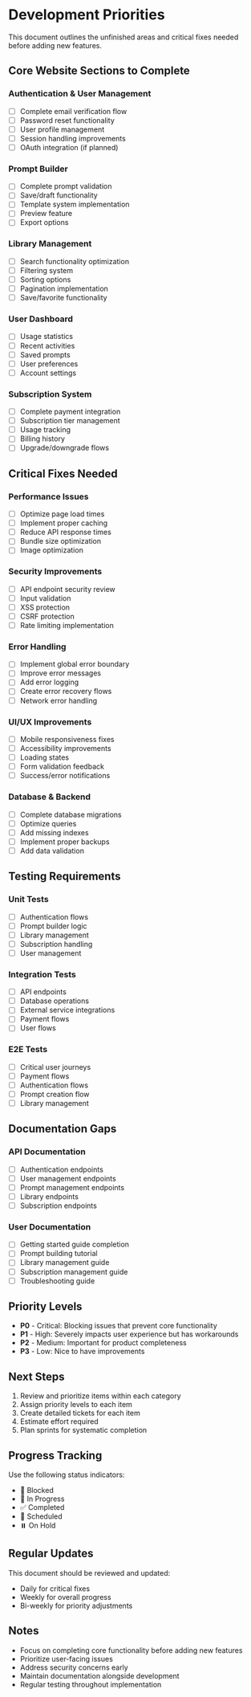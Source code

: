# Development Priorities

This document outlines the unfinished areas and critical fixes needed before adding new features.

## Core Website Sections to Complete

### Authentication & User Management
- [ ] Complete email verification flow
- [ ] Password reset functionality
- [ ] User profile management
- [ ] Session handling improvements
- [ ] OAuth integration (if planned)

### Prompt Builder
- [ ] Complete prompt validation
- [ ] Save/draft functionality
- [ ] Template system implementation
- [ ] Preview feature
- [ ] Export options

### Library Management
- [ ] Search functionality optimization
- [ ] Filtering system
- [ ] Sorting options
- [ ] Pagination implementation
- [ ] Save/favorite functionality

### User Dashboard
- [ ] Usage statistics
- [ ] Recent activities
- [ ] Saved prompts
- [ ] User preferences
- [ ] Account settings

### Subscription System
- [ ] Complete payment integration
- [ ] Subscription tier management
- [ ] Usage tracking
- [ ] Billing history
- [ ] Upgrade/downgrade flows

## Critical Fixes Needed

### Performance Issues
- [ ] Optimize page load times
- [ ] Implement proper caching
- [ ] Reduce API response times
- [ ] Bundle size optimization
- [ ] Image optimization

### Security Improvements
- [ ] API endpoint security review
- [ ] Input validation
- [ ] XSS protection
- [ ] CSRF protection
- [ ] Rate limiting implementation

### Error Handling
- [ ] Implement global error boundary
- [ ] Improve error messages
- [ ] Add error logging
- [ ] Create error recovery flows
- [ ] Network error handling

### UI/UX Improvements
- [ ] Mobile responsiveness fixes
- [ ] Accessibility improvements
- [ ] Loading states
- [ ] Form validation feedback
- [ ] Success/error notifications

### Database & Backend
- [ ] Complete database migrations
- [ ] Optimize queries
- [ ] Add missing indexes
- [ ] Implement proper backups
- [ ] Add data validation

## Testing Requirements

### Unit Tests
- [ ] Authentication flows
- [ ] Prompt builder logic
- [ ] Library management
- [ ] Subscription handling
- [ ] User management

### Integration Tests
- [ ] API endpoints
- [ ] Database operations
- [ ] External service integrations
- [ ] Payment flows
- [ ] User flows

### E2E Tests
- [ ] Critical user journeys
- [ ] Payment flows
- [ ] Authentication flows
- [ ] Prompt creation flow
- [ ] Library management

## Documentation Gaps

### API Documentation
- [ ] Authentication endpoints
- [ ] User management endpoints
- [ ] Prompt management endpoints
- [ ] Library endpoints
- [ ] Subscription endpoints

### User Documentation
- [ ] Getting started guide completion
- [ ] Prompt building tutorial
- [ ] Library management guide
- [ ] Subscription management guide
- [ ] Troubleshooting guide

## Priority Levels

- **P0** - Critical: Blocking issues that prevent core functionality
- **P1** - High: Severely impacts user experience but has workarounds
- **P2** - Medium: Important for product completeness
- **P3** - Low: Nice to have improvements

## Next Steps

1. Review and prioritize items within each category
2. Assign priority levels to each item
3. Create detailed tickets for each item
4. Estimate effort required
5. Plan sprints for systematic completion

## Progress Tracking

Use the following status indicators:
- 🚫 Blocked
- 🚀 In Progress
- ✅ Completed
- 📅 Scheduled
- ⏸️ On Hold

## Regular Updates

This document should be reviewed and updated:
- Daily for critical fixes
- Weekly for overall progress
- Bi-weekly for priority adjustments

## Notes

- Focus on completing core functionality before adding new features
- Prioritize user-facing issues
- Address security concerns early
- Maintain documentation alongside development
- Regular testing throughout implementation 